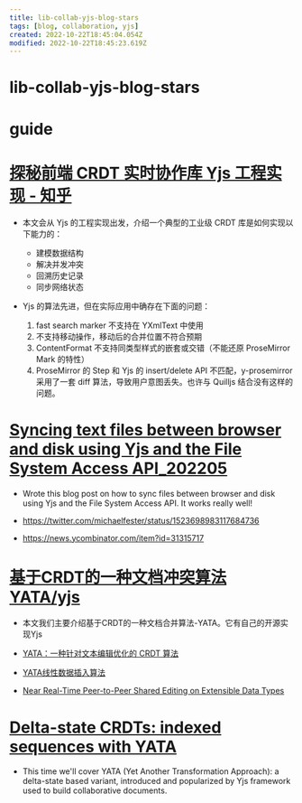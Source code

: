 ```yaml
---
title: lib-collab-yjs-blog-stars
tags: [blog, collaboration, yjs]
created: 2022-10-22T18:45:04.054Z
modified: 2022-10-22T18:45:23.619Z
---
```


# lib-collab-yjs-blog-stars

# guide

# [探秘前端 CRDT 实时协作库 Yjs 工程实现 - 知乎](https://zhuanlan.zhihu.com/p/452980520)
- 本文会从 Yjs 的工程实现出发，介绍一个典型的工业级 CRDT 库是如何实现以下能力的：
  - 建模数据结构
  - 解决并发冲突
  - 回溯历史记录
  - 同步网络状态

- Yjs 的算法先进，但在实际应用中确存在下面的问题：
  1. fast search marker 不支持在 YXmlText 中使用
  2. 不支持移动操作，移动后的合并位置不符合预期
  3. ContentFormat 不支持同类型样式的嵌套或交错（不能还原 ProseMirror Mark 的特性）
  4. ProseMirror 的 Step 和 Yjs 的 insert/delete API 不匹配，y-prosemirror 采用了一套 diff 算法，导致用户意图丢失。也许与 Quilljs 结合没有这样的问题。
# [Syncing text files between browser and disk using Yjs and the File System Access API_202205](https://motif.land/blog/syncing-text-files-using-yjs-and-the-file-system-access-api)
- Wrote this blog post on how to sync files between browser and disk using Yjs and the File System Access API. It works really well! 
- https://twitter.com/michaelfester/status/1523698983117684736

- https://news.ycombinator.com/item?id=31315717
# [基于CRDT的一种文档冲突算法 YATA/yjs](https://juejin.cn/post/7064236095440961550)
- 本文我们主要介绍基于CRDT的一种文档合并算法-YATA。它有自己的开源实现Yjs

- [YATA：一种针对文本编辑优化的 CRDT 算法](https://hyrious.me/p/yata.html)

- [YATA线性数据插入算法](https://juejin.cn/post/7030327499829542942)

- [Near Real-Time Peer-to-Peer Shared Editing on Extensible Data Types](https://www.researchgate.net/publication/310212186_Near_Real-Time_Peer-to-Peer_Shared_Editing_on_Extensible_Data_Types)
# [Delta-state CRDTs: indexed sequences with YATA](https://bartoszsypytkowski.com/yata/)
- This time we'll cover YATA (Yet Another Transformation Approach): a delta-state based variant, introduced and popularized by Yjs framework used to build collaborative documents.
